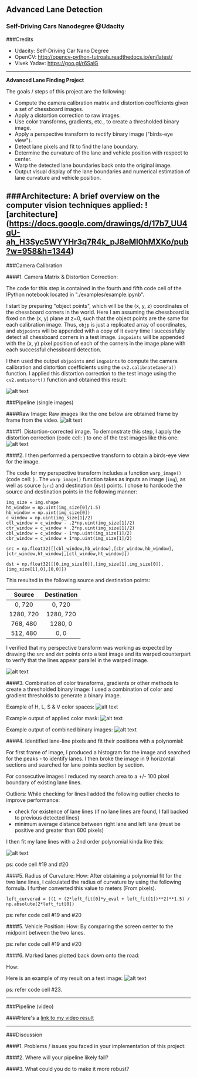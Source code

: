 ## Advanced Lane Detection
### Self-Driving Cars Nanodegree @Udacity

###Credits

- Udacity: Self-Driving Car Nano Degree
- OpenCV: http://opencv-python-tutroals.readthedocs.io/en/latest/
- Vivek Yadav: https://goo.gl/r6SalG

---

**Advanced Lane Finding Project**

The goals / steps of this project are the following:

* Compute the camera calibration matrix and distortion coefficients given a set of chessboard images.
* Apply a distortion correction to raw images.
* Use color transforms, gradients, etc., to create a thresholded binary image.
* Apply a perspective transform to rectify binary image ("birds-eye view").
* Detect lane pixels and fit to find the lane boundary.
* Determine the curvature of the lane and vehicle position with respect to center.
* Warp the detected lane boundaries back onto the original image.
* Output visual display of the lane boundaries and numerical estimation of lane curvature and vehicle position.

[//]: # (Image References)

[imagea]: ./examples/chessboard.png "Chessboard"
[image0]: ./examples/original.png "Original"
[image1]: ./examples/undistorted.png "Undistorted"
[image2]: ./examples/transform.png "Road Transformed"
[image3]: ./examples/hlsv.png "HLSV"
[image4]: ./examples/color_mask.png "Color Mask"
[image5]: ./examples/combined_mask.png "Combined Binary"
[image6]: ./examples/first_pass.png "First frame"
[image7]: ./examples/unwarped.png "Result"
[video1]: ./project_video.mp4 "Video"

###Architecture:
A brief overview on the computer vision techniques applied:
![architecture] (https://docs.google.com/drawings/d/17b7_UU4qU-ah_H3Syc5WYYHr3q7R4k_pJ8eMl0hMXKo/pub?w=958&h=1344)
---

###Camera Calibration

####1. Camera Matrix & Distortion Correction:

The code for this step is contained in the fourth and fifth code cell of the IPython notebook located in "./examples/example.ipynb".  

I start by preparing "object points", which will be the (x, y, z) coordinates of the chessboard corners in the world. Here I am assuming the chessboard is fixed on the (x, y) plane at z=0, such that the object points are the same for each calibration image.  Thus, `objp` is just a replicated array of coordinates, and `objpoints` will be appended with a copy of it every time I successfully detect all chessboard corners in a test image.  `imgpoints` will be appended with the (x, y) pixel position of each of the corners in the image plane with each successful chessboard detection.  

I then used the output `objpoints` and `imgpoints` to compute the camera calibration and distortion coefficients using the `cv2.calibrateCamera()` function.  I applied this distortion correction to the test image using the `cv2.undistort()` function and obtained this result:

![alt text][imagea]

###Pipeline (single images)

####Raw Image:
Raw images like the one below are obtained frame by frame from the video.
![alt text][image0]

####1. Distortion-corrected image.
To demonstrate this step, I apply the distortion correction (code cell: ) to one of the test images like this one:
![alt text][image1]

####2. I then performed a perspective transform to obtain a birds-eye view for the image.

The code for my perspective transform includes a function `warp_image()` (code cell: ) .  The `warp_image()` function takes as inputs an image (`img`), as well as source (`src`) and destination (`dst`) points.  I chose to hardcode the source and destination points in the following manner:

```
img_size = img.shape
ht_window = np.uint(img_size[0]/1.5)
hb_window = np.uint(img_size[0])
c_window = np.uint(img_size[1]/2)
ctl_window = c_window - .2*np.uint(img_size[1]/2)
ctr_window = c_window + .2*np.uint(img_size[1]/2)
cbl_window = c_window - 1*np.uint(img_size[1]/2)
cbr_window = c_window + 1*np.uint(img_size[1]/2)

src = np.float32([[cbl_window,hb_window],[cbr_window,hb_window],[ctr_window,ht_window],[ctl_window,ht_window]])

dst = np.float32([[0,img_size[0]],[img_size[1],img_size[0]],[img_size[1],0],[0,0]])

```
This resulted in the following source and destination points:

| Source        | Destination   |
|:-------------:|:-------------:|
| 0, 720      | 0, 720        |
| 1280, 720      | 1280, 720      |
| 768, 480     | 1280, 0      |
| 512, 480      | 0, 0        |

I verified that my perspective transform was working as expected by drawing the `src` and `dst` points onto a test image and its warped counterpart to verify that the lines appear parallel in the warped image.

![alt text][image4]

####3. Combination of color transforms, gradients or other methods to create a thresholded binary image:
I used a combination of color and gradient thresholds to generate a binary image.  

Example of H, L, S & V color spaces:
![alt text][image3]

Example output of applied color mask:
![alt text][image4]

Example output of combined binary images:
![alt text][image5]


####4. Identified lane-line pixels and fit their positions with a polynomial:

For first frame of image, I produced a histogram for the image and searched for the peaks - to identify lanes. I then broke the image in 9 horizontal sections and searched for lane points section by section.

For consecutive images I reduced my search area to a +/- 100 pixel boundary of existing lane lines.

Outliers: While checking for lines I added the following outlier checks to improve performance:
- check for existence of lane lines (if no lane lines are found, I fall backed to previous detected lines)
- minimum average distance between right lane and left lane (must be positive and greater than 600 pixels)

I then fit my lane lines with a 2nd order polynomial kinda like this:

![alt text][image6]

ps: code cell #19 and #20

####5. Radius of Curvature:
How:
After obtaining a polynomial fit for the two lane lines, I calculated the radius of curvature by using the following formula. I further converted this value to meters (From pixels).

```
left_curverad = ((1 + (2*left_fit[0]*y_eval + left_fit[1])**2)**1.5) /
np.absolute(2*left_fit[0])
```

ps: refer code cell #19 and  #20

####5. Vehicle Position:
How: By comparing the screen center to the midpoint between the two lanes.

ps: refer code cell #19 and  #20

####6. Marked lanes plotted back down onto the road:

How:

Here is an example of my result on a test image:
![alt text][image7]

ps: refer code cell #23.  


---

###Pipeline (video)

####Here's a [link to my video result](./project_video.mp4)

---

###Discussion

####1. Problems / issues you faced in your implementation of this project:

####2. Where will your pipeline likely fail?  

####3. What could you do to make it more robust?
